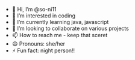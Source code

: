 - 👋 Hi, I’m @so-ni11
- 👀 I’m interested in coding
- 🌱 I’m currently learning java, javascript
- 💞️ I’m looking to collaborate on various projects
- 📫 How to reach me - keep that sceret
- 😄 Pronouns: she/her
- ⚡ Fun fact: night person!!

<!---
so-ni11/so-ni11 is a ✨ special ✨ repository because its `README.md` (this file) appears on your GitHub profile.
You can click the Preview link to take a look at your changes.
--->
